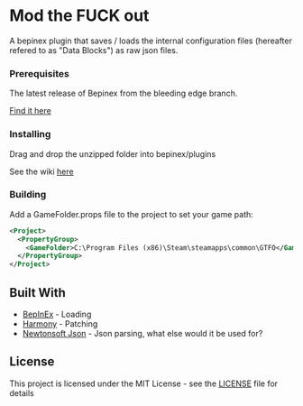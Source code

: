 # Mod the FUCK out

A bepinex plugin that saves / loads the internal configuration files (hereafter refered to as "Data Blocks") as raw json files.

### Prerequisites

The latest release of Bepinex from the bleeding edge branch.

[Find it here](https://builds.bepis.io/projects/bepinex_be)

### Installing

Drag and drop the unzipped folder into bepinex/plugins

See the wiki [here](https://wiki.mtfo.dev/)

### Building

Add a GameFolder.props file to the project to set your game path:

```xml
<Project>
  <PropertyGroup>
    <GameFolder>C:\Program Files (x86)\Steam\steamapps\common\GTFO</GameFolder>
  </PropertyGroup>
</Project>
```

## Built With

* [BepInEx](https://github.com/BepInEx/BepInEx) - Loading
* [Harmony](https://harmony.pardeike.net/) - Patching
* [Newtonsoft Json](https://www.newtonsoft.com/json) - Json parsing, what else would it be used for?

## License

This project is licensed under the MIT License - see the [LICENSE](LICENSE) file for details


